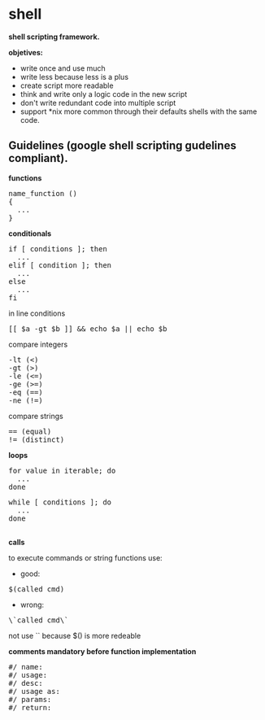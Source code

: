 shell
======

**shell scripting framework.**  

**objetives:**
- write once and use much
- write less because less is a plus
- create script more readable
- think and write only a logic code in the new script 
- don't write redundant code into multiple script
- support *nix more common through their defaults shells with the same code.

Guidelines (google shell scripting gudelines compliant).
-------------
**functions**
<pre>
name_function ()
{
  ...
}
</pre>
**conditionals**
<pre>
if [ conditions ]; then
  ...
elif [ condition ]; then
  ...
else
  ...
fi
</pre>
in line conditions
<pre>
[[ $a -gt $b ]] && echo $a || echo $b
</pre>
compare integers
<pre>
-lt (<)
-gt (>)
-le (<=)
-ge (>=)
-eq (==)
-ne (!=)
</pre>
compare strings
<pre>
== (equal)
!= (distinct)
</pre>
**loops**
<pre>
for value in iterable; do
  ...
done
</pre>

<pre>
while [ conditions ]; do
  ...
done

</pre>
**calls**

to execute commands or string functions use:
- good:
<pre>
$(called_cmd)
</pre>
- wrong:
<pre>
\`called_cmd\`
</pre> 
not use `` because $() is more redeable 

**comments mandatory before function implementation**
<pre>
#/ name:
#/ usage:
#/ desc:
#/ usage as:
#/ params:
#/ return:
</pre>
